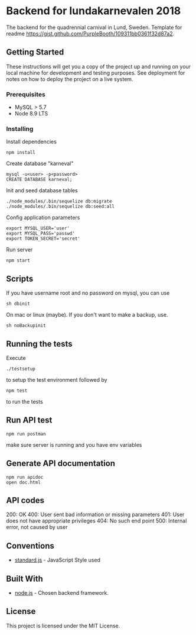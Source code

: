 # Backend for lundakarnevalen 2018

The backend for the quadrennial carnival in Lund, Sweden. Template for readme https://gist.github.com/PurpleBooth/109311bb0361f32d87a2.

## Getting Started

These instructions will get you a copy of the project up and running on your local machine for development and testing purposes. See deployment for notes on how to deploy the project on a live system.

### Prerequisites

* MySQL > 5.7
* Node 8.9 LTS

### Installing

Install dependencies
```
npm install
``` 

Create database "karneval"
```
mysql -u<user> -p<password>
CREATE DATABASE karneval;
```

Init and seed database tables
```
./node_modules/.bin/sequelize db:migrate
./node_modules/.bin/sequelize db:seed:all
```

Config application parameters
```
export MYSQL_USER='user'
export MYSQL_PASS='passwd'
export TOKEN_SECRET='secret'
```

Run server
```
npm start
```
## Scripts
If you have username root and no password on mysql, you can use
```
sh dbinit
```
On mac or linux (maybe). If you don't want to make a backup, use.

```
sh noBackupinit
```

## Running the tests


Execute
```
./testsetup
```
to setup the test environment followed by
```
npm test

```
to run the tests

## Run API test
```
npm run postman
```
make sure server is running and you have env variables

## Generate API documentation
```
npm run apidoc
open doc.html
```
## API codes
200: OK
400: User sent bad information or missing parameters
401: User does not have appropriate privileges
404: No such end point
500: Internal error, not caused by user

## Conventions
* [standard.js](https://github.com/standard/standard) - JavaScript Style used 

## Built With
* [node.js](https://github.com/nodejs/node) - Chosen backend framework.

## License

This project is licensed under the MIT License.

